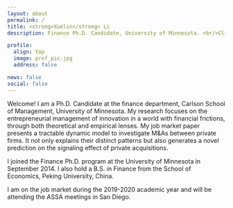 ```yaml
---
layout: about
permalink: /
title: <strong>Xuelin</strong> Li
description: Finance Ph.D. Candidate, University of Minnesota. <br/>Click for <a href="https://www.dropbox.com/s/1iwt9m3yrxj88h3/CV_Xuelin.pdf?dl=0" target="_blank" style="color:#B39BAC">Curriculum Vitae</a>; <a href="https://www.dropbox.com/s/sa54irq8g7e61px/researchstatement_ENT.pdf?dl=0" target="_blank" style="color:#B39BAC">Research Statement</a>.<br/>Contact&#58 <a href="mailto:lixx3811@umn.edu" style="color:#B39BAC">lixx3811[at]umn.edu</a>

profile:
  align: top
  image: prof_pic.jpg
  address: false

news: false
social: false
---
```


Welcome! I am a Ph.D. Candidate at the finance department, Carlson School of Management, University of Minnesota. My research focuses on the entrepreneurial management of innovation in a world with financial frictions, through both theoretical and empirical lenses. My job market paper presents a tractable dynamic model to investigate M&As between private firms. It not only explains their distinct patterns but also generates a novel prediction on the signaling effect of private acquisitions.

I joined the Finance Ph.D. program at the University of Minnesota in September 2014. I also hold a B.S. in Finance from the School of Economics, Peking University, China.

I am on the job market during the 2019-2020 academic year and will be attending the ASSA meetings in San Diego.